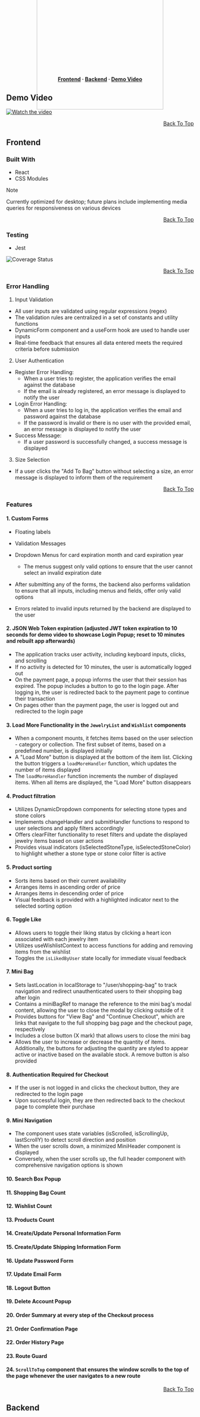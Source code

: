 <a name="js-gems"></a>

<p align="center" style="display: flex; flex-direction: column; align-items: center; justify-content: center; height: 120px;">
  <img src="https://res.cloudinary.com/deztgvefu/image/upload/v1719057213/template_images/Screenshot_2024-06-22_at_14.52.43_xrdvgt.png" alt="Project Logo" width="340">
</p>

<h4 align="center">
  <a href="#frontend">Frontend</a> ·
  <a href="#backend">Backend</a> ·
  <a href="#demo-video">Demo Video</a>
</h4>

## Demo Video

[![Watch the video](https://img.youtube.com/vi/MBGi5NiVf_8/maxresdefault.jpg)](https://www.youtube.com/watch?v=MBGi5NiVf_8)

<p align="right" dir="auto"><a href="#js-gems">Back To Top</a></p>

## Frontend
### Built With
- React
- CSS Modules
> [!NOTE]
> Currently optimized for desktop; future plans include implementing media queries for responsiveness on various devices

<p align="right" dir="auto"><a href="#js-gems">Back To Top</a></p>

### Testing
- Jest

![Coverage Status](https://img.shields.io/badge/coverage-63%25-brightgreen.svg)

<p align="right" dir="auto"><a href="#js-gems">Back To Top</a></p>

### Error Handling
1. Input Validation
- All user inputs are validated using regular expressions (regex)
- The validation rules are centralized in a set of constants and utility functions
- DynamicForm component and a useForm hook are used to handle user inputs
- Real-time feedback that ensures all data entered meets the required criteria before submission

2. User Authentication
- Register Error Handling:
  - When a user tries to register, the application verifies the email against the database
  - If the email is already registered, an error message is displayed to notify the user
- Login Error Handling:
  - When a user tries to log in, the application verifies the email and password against the database
  - If the password is invalid or there is no user with the provided email, an error message is displayed to notify the user
- Success Message:
  - If a user password is successfully changed, a success message is displayed

3. Size Selection
- If a user clicks the "Add To Bag" button without selecting a size, an error message is displayed to inform them of the requirement

<p align="right" dir="auto"><a href="#js-gems">Back To Top</a></p>

### Features
#### 1. Custom Forms
   
- Floating labels
  
- Validation Messages
  
- Dropdown Menus for card expiration month and card expiration year
  - The menus suggest only valid options to ensure that the user cannot select an invalid expiration date
  
- After submitting any of the forms, the backend also performs validation to ensure that all inputs, including menus and fields, offer only valid options
  
- Errors related to invalid inputs returned by the backend are displayed to the user

#### 2. JSON Web Token expiration (adjusted JWT token expiration to 10 seconds for demo video to showcase Login Popup; reset to 10 minutes and rebuilt app afterwards)
- The application tracks user activity, including keyboard inputs, clicks, and scrolling
- If no activity is detected for 10 minutes, the user is automatically logged out
- On the payment page, a popup informs the user that their session has expired. The popup includes a button to go to the login page. After logging in, the user is redirected back to the payment page to continue their transaction
- On pages other than the payment page, the user is logged out and redirected to the login page

#### 3. Load More Functionality in the `JewelryList` and `Wishlist` components
- When a component mounts, it fetches items based on the user selection - category or collection. The first subset of items, based on a predefined number, is displayed initially
- A "Load More" button is displayed at the bottom of the item list. Clicking the button triggers a `loadMoreHandler` function, which updates the number of items displayed
- The `loadMoreHandler` function increments the number of displayed items. When all items are displayed, the "Load More" button disappears

#### 4. Product filtration
- Utilizes DynamicDropdown components for selecting stone types and stone colors
- Implements changeHandler and submitHandler functions to respond to user selections and apply filters accordingly
- Offers clearFilter functionality to reset filters and update the displayed jewelry items based on user actions
- Provides visual indicators (isSelectedStoneType, isSelectedStoneColor) to highlight whether a stone type or stone color filter is active

#### 5. Product sorting
- Sorts items based on their current availability
- Arranges items in ascending order of price
- Arranges items in descending order of price
- Visual feedback is provided with a highlighted indicator next to the selected sorting option

#### 6. Toggle Like
- Allows users to toggle their liking status by clicking a heart icon associated with each jewelry item
- Utilizes useWishlistContext to access functions for adding and removing items from the wishlist
- Toggles the `isLikedByUser` state locally for immediate visual feedback

#### 7. Mini Bag
- Sets lastLocation in localStorage to "/user/shopping-bag" to track navigation and redirect unauthenticated users to their shopping bag after login
- Contains a miniBagRef to manage the reference to the mini bag's modal content, allowing the user to close the modal by clicking outside of it
- Provides buttons for "View Bag" and "Continue Checkout", which are links that navigate to the full shopping bag page and the checkout page, respectively
- Includes a close button (X mark) that allows users to close the mini bag
- Allows the user to increase or decrease the quantity of items. Additionally, the buttons for adjusting the quantity are styled to appear active or inactive based on the available stock. A remove button is also provided

#### 8. Authentication Required for Checkout
- If the user is not logged in and clicks the checkout button, they are redirected to the login page
- Upon successful login, they are then redirected back to the checkout page to complete their purchase

#### 9. Mini Navigation
- The component uses state variables (isScrolled, isScrollingUp, lastScrollY) to detect scroll direction and position
- When the user scrolls down, a minimized MiniHeader component is displayed
- Conversely, when the user scrolls up, the full header component with comprehensive navigation options is shown

#### 10. Search Box Popup

#### 11. Shopping Bag Count

#### 12. Wishlist Count

#### 13. Products Count

#### 14. Create/Update Personal Information Form

#### 15. Create/Update Shipping Information Form

#### 16. Update Password Form

#### 17. Update Email Form

#### 18. Logout Button

#### 19. Delete Account Popup

#### 20. Order Summary at every step of the Checkout process

#### 21. Order Confirmation Page

#### 22. Order History Page

#### 23. Route Guard 

#### 24. `ScrollToTop` component that ensures the window scrolls to the top of the page whenever the user navigates to a new route
  
<p align="right" dir="auto"><a href="#js-gems">Back To Top</a></p>

## Backend


